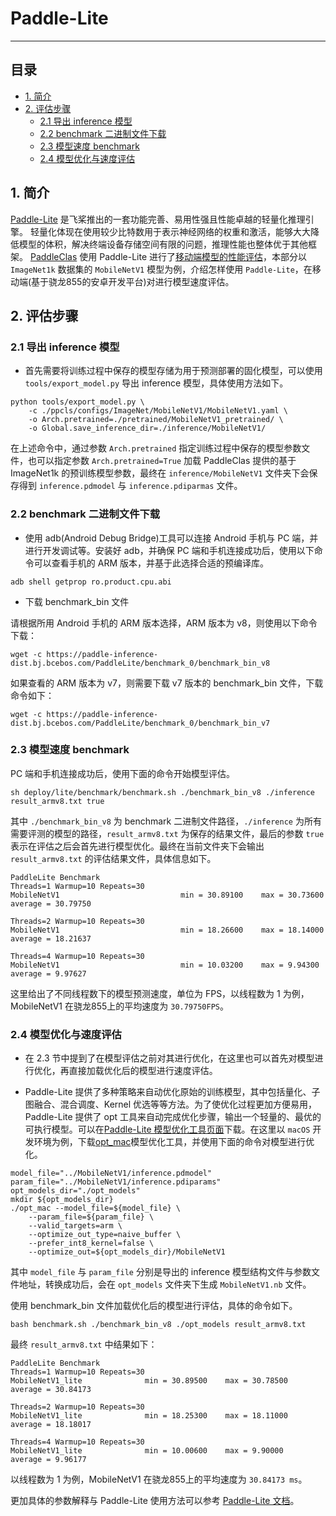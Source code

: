 # Paddle-Lite
---
## 目录

* [1. 简介](#1)
* [2. 评估步骤](#2)
	* [2.1 导出 inference 模型](#2.1)
	* [2.2 benchmark 二进制文件下载](#2.2)
	* [2.3 模型速度 benchmark](#2.3)
	* [2.4 模型优化与速度评估](#2.4)

<a name='1'></a>

## 1. 简介

[Paddle-Lite](https://github.com/PaddlePaddle/Paddle-Lite) 是飞桨推出的一套功能完善、易用性强且性能卓越的轻量化推理引擎。
轻量化体现在使用较少比特数用于表示神经网络的权重和激活，能够大大降低模型的体积，解决终端设备存储空间有限的问题，推理性能也整体优于其他框架。
[PaddleClas](https://github.com/PaddlePaddle/PaddleClas) 使用 Paddle-Lite 进行了[移动端模型的性能评估](../models/Mobile.md)，本部分以 `ImageNet1k` 数据集的 `MobileNetV1` 模型为例，介绍怎样使用 `Paddle-Lite`，在移动端(基于骁龙855的安卓开发平台)对进行模型速度评估。

 <a name='2'></a>

## 2. 评估步骤

<a name='2.1'></a>

### 2.1 导出 inference 模型

* 首先需要将训练过程中保存的模型存储为用于预测部署的固化模型，可以使用 `tools/export_model.py` 导出 inference 模型，具体使用方法如下。

```shell
python tools/export_model.py \
    -c ./ppcls/configs/ImageNet/MobileNetV1/MobileNetV1.yaml \
    -o Arch.pretrained=./pretrained/MobileNetV1_pretrained/ \
    -o Global.save_inference_dir=./inference/MobileNetV1/
```

在上述命令中，通过参数 `Arch.pretrained` 指定训练过程中保存的模型参数文件，也可以指定参数 `Arch.pretrained=True` 加载 PaddleClas 提供的基于 ImageNet1k 的预训练模型参数，最终在 `inference/MobileNetV1` 文件夹下会保存得到 `inference.pdmodel` 与 `inference.pdiparmas` 文件。

<a name='2.2'></a>

### 2.2 benchmark 二进制文件下载

* 使用 adb(Android Debug Bridge)工具可以连接 Android 手机与 PC 端，并进行开发调试等。安装好 adb，并确保 PC 端和手机连接成功后，使用以下命令可以查看手机的 ARM 版本，并基于此选择合适的预编译库。

```shell
adb shell getprop ro.product.cpu.abi
```

* 下载 benchmark_bin 文件

请根据所用 Android 手机的 ARM 版本选择，ARM 版本为 v8，则使用以下命令下载：

```shell
wget -c https://paddle-inference-dist.bj.bcebos.com/PaddleLite/benchmark_0/benchmark_bin_v8
```

如果查看的 ARM 版本为 v7，则需要下载 v7 版本的 benchmark_bin 文件，下载命令如下：

```shell
wget -c https://paddle-inference-dist.bj.bcebos.com/PaddleLite/benchmark_0/benchmark_bin_v7
```

<a name='2.3'></a>

### 2.3 模型速度 benchmark

PC 端和手机连接成功后，使用下面的命令开始模型评估。

```
sh deploy/lite/benchmark/benchmark.sh ./benchmark_bin_v8 ./inference result_armv8.txt true
```

其中 `./benchmark_bin_v8` 为 benchmark 二进制文件路径，`./inference` 为所有需要评测的模型的路径，`result_armv8.txt` 为保存的结果文件，最后的参数 `true` 表示在评估之后会首先进行模型优化。最终在当前文件夹下会输出 `result_armv8.txt` 的评估结果文件，具体信息如下。

```
PaddleLite Benchmark
Threads=1 Warmup=10 Repeats=30
MobileNetV1                           min = 30.89100    max = 30.73600    average = 30.79750

Threads=2 Warmup=10 Repeats=30
MobileNetV1                           min = 18.26600    max = 18.14000    average = 18.21637

Threads=4 Warmup=10 Repeats=30
MobileNetV1                           min = 10.03200    max = 9.94300     average = 9.97627
```

这里给出了不同线程数下的模型预测速度，单位为 FPS，以线程数为 1 为例，MobileNetV1 在骁龙855上的平均速度为 `30.79750FPS`。

<a name='2.4'></a>

### 2.4 模型优化与速度评估

* 在 2.3 节中提到了在模型评估之前对其进行优化，在这里也可以首先对模型进行优化，再直接加载优化后的模型进行速度评估。

* Paddle-Lite 提供了多种策略来自动优化原始的训练模型，其中包括量化、子图融合、混合调度、Kernel 优选等等方法。为了使优化过程更加方便易用，Paddle-Lite 提供了 opt 工具来自动完成优化步骤，输出一个轻量的、最优的可执行模型。可以在[Paddle-Lite 模型优化工具页面](https://paddle-lite.readthedocs.io/zh/latest/user_guides/model_optimize_tool.html)下载。在这里以 `macOS` 开发环境为例，下载[opt_mac](https://paddlelite-data.bj.bcebos.com/model_optimize_tool/opt_mac)模型优化工具，并使用下面的命令对模型进行优化。


```shell
model_file="../MobileNetV1/inference.pdmodel"
param_file="../MobileNetV1/inference.pdiparams"
opt_models_dir="./opt_models"
mkdir ${opt_models_dir}
./opt_mac --model_file=${model_file} \
    --param_file=${param_file} \
    --valid_targets=arm \
    --optimize_out_type=naive_buffer \
    --prefer_int8_kernel=false \
    --optimize_out=${opt_models_dir}/MobileNetV1
```

其中 `model_file` 与 `param_file` 分别是导出的 inference 模型结构文件与参数文件地址，转换成功后，会在 `opt_models` 文件夹下生成 `MobileNetV1.nb` 文件。

使用 benchmark_bin 文件加载优化后的模型进行评估，具体的命令如下。

```shell
bash benchmark.sh ./benchmark_bin_v8 ./opt_models result_armv8.txt
```

最终 `result_armv8.txt` 中结果如下：

```
PaddleLite Benchmark
Threads=1 Warmup=10 Repeats=30
MobileNetV1_lite              min = 30.89500    max = 30.78500    average = 30.84173

Threads=2 Warmup=10 Repeats=30
MobileNetV1_lite              min = 18.25300    max = 18.11000    average = 18.18017

Threads=4 Warmup=10 Repeats=30
MobileNetV1_lite              min = 10.00600    max = 9.90000     average = 9.96177
```

以线程数为 1 为例，MobileNetV1 在骁龙855上的平均速度为 `30.84173 ms`。

更加具体的参数解释与 Paddle-Lite 使用方法可以参考 [Paddle-Lite 文档](https://paddle-lite.readthedocs.io/zh/latest/)。

